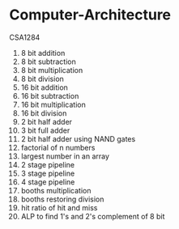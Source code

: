 # Computer-Architecture
CSA1284
1. 8 bit addition
2. 8 bit subtraction
3. 8 bit multiplication
4. 8 bit division
5. 16 bit addition
6. 16 bit subtraction
7. 16 bit multiplication
8. 16 bit division
9. 2 bit half adder
10. 3 bit full adder
11. 2 bit half adder using NAND gates
12. factorial of n numbers
13. largest number in an array
14. 2 stage pipeline
15. 3 stage pipeline
16. 4 stage pipeline
17. booths multiplication
18. booths restoring division
19. hit ratio of hit and miss
20. ALP to find 1's and 2's complement of 8 bit
